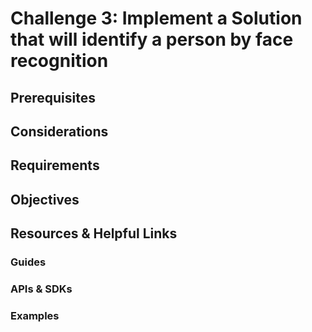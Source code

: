 # Challenge 3: Implement a Solution that will identify a person by face recognition

## Prerequisites

## Considerations

## Requirements

## Objectives

## Resources & Helpful Links
### Guides

### APIs & SDKs

### Examples



